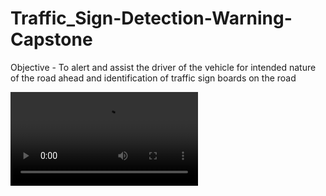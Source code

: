 # Traffic_Sign-Detection-Warning-Capstone
Objective - To alert and assist the driver of the vehicle for intended nature of the road ahead and identification of traffic sign boards on the road 

![Customer Retention](https://github.com/avinashnair02/Traffic_Sign-Detection-Warning-Capstone/blob/master/ggggg.mp4)
